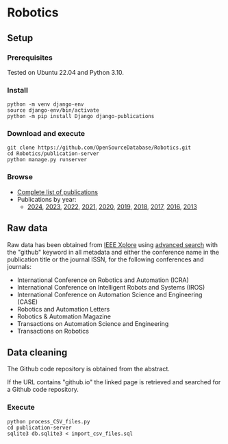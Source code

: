 # Robotics

## Setup

### Prerequisites
Tested on Ubuntu 22.04 and Python 3.10.

### Install
```
python -m venv django-env
source django-env/bin/activate
python -m pip install Django django-publications
```

### Download and execute
```
git clone https://github.com/OpenSourceDatabase/Robotics.git
cd Robotics/publication-server
python manage.py runserver
```

### Browse
* [Complete list of publications](http://localhost:8000/publications/)
* Publications by year:
  * [2024](http://localhost:8000/publications/year/2024/), [2023](http://localhost:8000/publications/year/2023/), [2022](http://localhost:8000/publications/year/2022/), [2021](http://localhost:8000/publications/year/2021/),  [2020](http://localhost:8000/publications/year/2020/), [2019](http://localhost:8000/publications/year/2019/), [2018](http://localhost:8000/publications/year/2018/), [2017](http://localhost:8000/publications/year/2017/), [2016](http://localhost:8000/publications/year/2016/), [2013](http://localhost:8000/publications/year/2013/)

## Raw data

Raw data has been obtained from [IEEE Xplore](https://ieeexplore.ieee.org/Xplore/home.jsp) using [advanced search](https://ieeexplore.ieee.org/search/advanced) with the "github" keyword in all metadata and either the conference name in the publication title or the journal ISSN, for the following conferences and journals:
* International Conference on Robotics and Automation (ICRA)
* International Conference on Intelligent Robots and Systems (IROS)
* International Conference on Automation Science and Engineering (CASE)
* Robotics and Automation Letters
* Robotics & Automation Magazine
* Transactions on Automation Science and Engineering
* Transactions on Robotics

## Data cleaning

The Github code repository is obtained from the abstract. 

If the URL contains "github.io" the linked page is retrieved and searched for a Github code repository.

### Execute
```
python process_CSV_files.py
cd publication-server
sqlite3 db.sqlite3 < import_csv_files.sql
```
